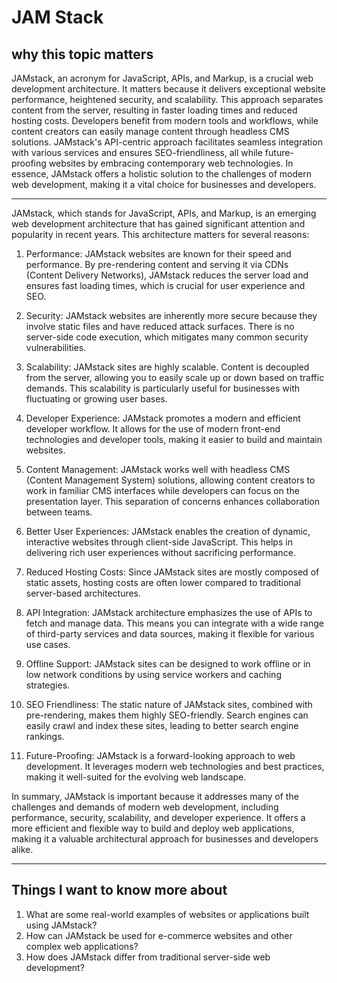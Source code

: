# JAM Stack

## why this topic matters

JAMstack, an acronym for JavaScript, APIs, and Markup, is a crucial web development architecture. It matters because it delivers exceptional website performance, heightened security, and scalability. This approach separates content from the server, resulting in faster loading times and reduced hosting costs. Developers benefit from modern tools and workflows, while content creators can easily manage content through headless CMS solutions. JAMstack's API-centric approach facilitates seamless integration with various services and ensures SEO-friendliness, all while future-proofing websites by embracing contemporary web technologies. In essence, JAMstack offers a holistic solution to the challenges of modern web development, making it a vital choice for businesses and developers.

---


JAMstack, which stands for JavaScript, APIs, and Markup, is an emerging web development architecture that has gained significant attention and popularity in recent years. This architecture matters for several reasons:

1. Performance: JAMstack websites are known for their speed and performance. By pre-rendering content and serving it via CDNs (Content Delivery Networks), JAMstack reduces the server load and ensures fast loading times, which is crucial for user experience and SEO.

2. Security: JAMstack websites are inherently more secure because they involve static files and have reduced attack surfaces. There is no server-side code execution, which mitigates many common security vulnerabilities.

3. Scalability: JAMstack sites are highly scalable. Content is decoupled from the server, allowing you to easily scale up or down based on traffic demands. This scalability is particularly useful for businesses with fluctuating or growing user bases.

4. Developer Experience: JAMstack promotes a modern and efficient developer workflow. It allows for the use of modern front-end technologies and developer tools, making it easier to build and maintain websites.

5. Content Management: JAMstack works well with headless CMS (Content Management System) solutions, allowing content creators to work in familiar CMS interfaces while developers can focus on the presentation layer. This separation of concerns enhances collaboration between teams.

6. Better User Experiences: JAMstack enables the creation of dynamic, interactive websites through client-side JavaScript. This helps in delivering rich user experiences without sacrificing performance.

7. Reduced Hosting Costs: Since JAMstack sites are mostly composed of static assets, hosting costs are often lower compared to traditional server-based architectures.

8. API Integration: JAMstack architecture emphasizes the use of APIs to fetch and manage data. This means you can integrate with a wide range of third-party services and data sources, making it flexible for various use cases.

9. Offline Support: JAMstack sites can be designed to work offline or in low network conditions by using service workers and caching strategies.

10. SEO Friendliness: The static nature of JAMstack sites, combined with pre-rendering, makes them highly SEO-friendly. Search engines can easily crawl and index these sites, leading to better search engine rankings.

11. Future-Proofing: JAMstack is a forward-looking approach to web development. It leverages modern web technologies and best practices, making it well-suited for the evolving web landscape.

In summary, JAMstack is important because it addresses many of the challenges and demands of modern web development, including performance, security, scalability, and developer experience. It offers a more efficient and flexible way to build and deploy web applications, making it a valuable architectural approach for businesses and developers alike.

---

## Things I want to know more about

1. What are some real-world examples of websites or applications built using JAMstack?
2. How can JAMstack be used for e-commerce websites and other complex web applications?
3. How does JAMstack differ from traditional server-side web development?